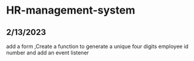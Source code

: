 # HR-management-system

## 2/13/2023

 add a form ,Create a function to generate a unique four digits employee id number and add an event listener 
